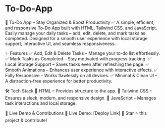 # To-Do-App
📝 To-Do App – Stay Organized & Boost Productivity ✅
A simple, efficient, and responsive To-Do App built with HTML, Tailwind CSS, and JavaScript. Easily manage your daily tasks – add, edit, delete, and mark tasks as completed. Designed for a smooth user experience with local storage support, interactive UI, and seamless responsiveness.

✨ Features
✅ Add, Edit & Delete Tasks – Manage your to-do list effortlessly.
✅ Mark Tasks as Completed – Stay motivated with progress tracking.
✅ Local Storage Support – Saves tasks even after refreshing the page.
✅ Smooth Animations – Enhances user experience with interactive effects.
✅ Fully Responsive – Works flawlessly on all devices.
✅ Minimal & Clean UI – A distraction-free experience for better productivity.

🛠️ Tech Stack
🔹 HTML – Provides structure to the app.
🔹 Tailwind CSS – Ensures a sleek, modern, and responsive design.
🔹 JavaScript – Manages task interactions and local storage.

🚀 Live Demo & Contributions
🔗 Live Demo: [Deploy Link]
📌 Star ⭐ this project & contribute!
